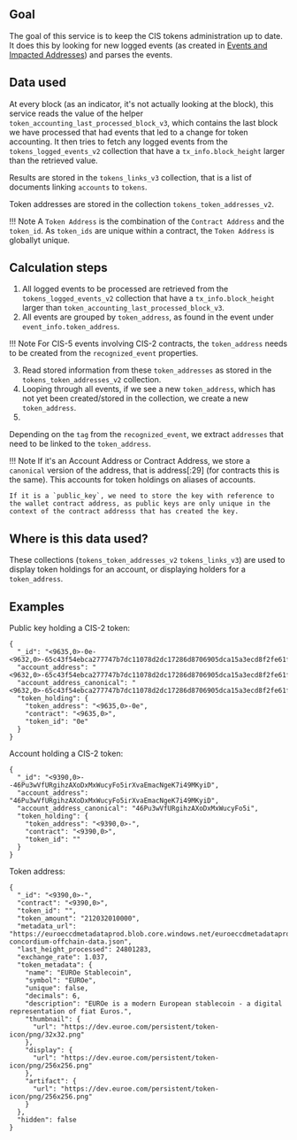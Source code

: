 ## Goal
The goal of this service is to keep the CIS tokens administration up to date. It does this by looking for new logged events (as created in [Events and Impacted Addresses](events_and_impacted.md)) and parses the events. 

## Data used
At every block (as an indicator, it's not actually looking at the block), this service reads the value of the helper `token_accounting_last_processed_block_v3`, which contains the last block we have processed that had events that led to a change for token accounting. 
It then tries to fetch any logged events from the `tokens_logged_events_v2` collection that have a `tx_info.block_height` larger than the retrieved value. 

Results are stored in the `tokens_links_v3` collection, that is a list of documents linking `accounts` to `tokens`. 

Token addresses are stored in the collection `tokens_token_addresses_v2`. 

!!! Note
    A `Token Address` is the combination of the `Contract Address` and the `token_id`. As `token_ids` are unique within a contract, the `Token Address` is globallyt unique. 

## Calculation steps
1. All logged events to be processed are retrieved from the `tokens_logged_events_v2` collection that have a `tx_info.block_height` larger than `token_accounting_last_processed_block_v3`. 
2. All events are grouped by `token_address`, as found in the event under `event_info.token_address`.

!!! Note
    For CIS-5 events involving CIS-2 contracts, the `token_address` needs to be created from the `recognized_event` properties.

3. Read stored information from these `token_addresses` as stored in the `tokens_token_addresses_v2` collection.
3. Looping through all events, if we see a new `token_address`, which has not yet been created/stored in the collection, we create a new `token_address`.
4. 
Depending on the `tag` from the `recognized_event`, we extract `addresses` that need to be linked to the `token_address`. 

!!! Note
    If it's an Account Address or Contract Address, we store a `canonical` version of the address, that is address[:29] (for contracts this is the same). This accounts for token holdings on aliases of accounts. 

    If it is a `public_key`, we need to store the key with reference to the wallet contract address, as public keys are only unique in the context of the contract addresss that has created the key. 


## Where is this data used?
These collections (`tokens_token_addresses_v2` `tokens_links_v3`) are used to display token holdings for an account, or displaying holders for a `token_address`.

## Examples
Public key holding a CIS-2 token:
```
{
  "_id": "<9635,0>-0e-<9632,0>-65c43f54ebca277747b7dc11078d2dc17286d8706905dca15a3ecd8f2fe61fbc",
  "account_address": "<9632,0>-65c43f54ebca277747b7dc11078d2dc17286d8706905dca15a3ecd8f2fe61fbc",
  "account_address_canonical": "<9632,0>-65c43f54ebca277747b7dc11078d2dc17286d8706905dca15a3ecd8f2fe61fbc",
  "token_holding": {
    "token_address": "<9635,0>-0e",
    "contract": "<9635,0>",
    "token_id": "0e"   
  }
}
```

Account holding a CIS-2 token:
```
{
  "_id": "<9390,0>--46Pu3wVfURgihzAXoDxMxWucyFo5irXvaEmacNgeK7i49MKyiD",
  "account_address": "46Pu3wVfURgihzAXoDxMxWucyFo5irXvaEmacNgeK7i49MKyiD",
  "account_address_canonical": "46Pu3wVfURgihzAXoDxMxWucyFo5i",
  "token_holding": {
    "token_address": "<9390,0>-",
    "contract": "<9390,0>",
    "token_id": ""
  }
}
```


Token address:
```
{
  "_id": "<9390,0>-",
  "contract": "<9390,0>",
  "token_id": "",
  "token_amount": "212032010000",
  "metadata_url": "https://euroeccdmetadataprod.blob.core.windows.net/euroeccdmetadataprod/euroe-concordium-offchain-data.json",
  "last_height_processed": 24801283,
  "exchange_rate": 1.037,
  "token_metadata": {
    "name": "EUROe Stablecoin",
    "symbol": "EUROe",
    "unique": false,
    "decimals": 6,
    "description": "EUROe is a modern European stablecoin - a digital representation of fiat Euros.",
    "thumbnail": {
      "url": "https://dev.euroe.com/persistent/token-icon/png/32x32.png"
    },
    "display": {
      "url": "https://dev.euroe.com/persistent/token-icon/png/256x256.png"
    },
    "artifact": {
      "url": "https://dev.euroe.com/persistent/token-icon/png/256x256.png"
    }
  },
  "hidden": false
}
```
